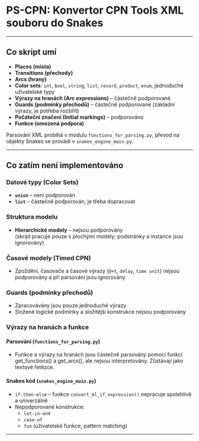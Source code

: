 # PS-CPN: Konvertor CPN Tools XML souboru do Snakes

---

## Co skript umí

- **Places (místa)**  
- **Transitions (přechody)**
- **Arcs (hrany)**
- **Color sets**: `int`, `bool`, `string`, `list`, `record`, `product`, `enum`, jednoduché uživatelské typy
- **Výrazy na hranách (Arc expressions)** – částečně podporované
- **Guards (podmínky přechodů)** – částečně podporované (základní výrazy, je potřeba rozšířit)
- **Počáteční značení (Initial markings)** – podporováno
- **Funkce (omezená podpora)**

Parsování XML probíhá v modulu `functions_for_parsing.py`, převod na objekty Snakes se provádí v `snakes_engine_main.py`.

---

## Co zatím není implementováno

### Datové typy (Color Sets)
- **`union`** – není podporován
- **`list`** – částečně podporován, je třeba dopracovat

### Struktura modelu
- **Hierarchické modely** – nejsou podporovány  
  (skript pracuje pouze s plochými modely; podstránky a instance jsou ignorovány)

### Časové modely (Timed CPN)
- Zpoždění, časovače a časové výrazy (`@+t`, `delay`, `time unit`) nejsou podporovány a při parsování jsou ignorovány

### Guards (podmínky přechodů)
- Zpracovávány jsou pouze jednoduché výrazy
- Složené logické podmínky a složitější konstrukce nejsou podporovány

### Výrazy na hranách a funkce

#### Parsování (`functions_for_parsing.py`)
- Funkce a výrazy na hranách jsou částečně parsovány pomocí funkcí get_functions() a get_arcs(), ale nejsou interpretovány. Zůstávají jako textové řetězce.

#### Snakes kód (`snakes_engine_main.py`)
- `if-then-else` – funkce `convert_ml_if_expression()` nepracuje spolehlivě a univerzálně
- Nepodporované konstrukce:
  - `let-in-end`
  - `case-of`
  - `fun` (uživatelské funkce, pattern matching)

---